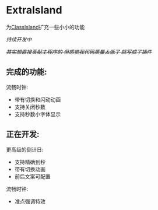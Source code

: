 # ExtraIsland

为[ClassIsland](https://classisland.tech/)扩充一些小小的功能

*持续开发中*

_~~其实想直接贡献主程序的 但感觉我代码质量太低了 就写成了插件~~_

## 完成的功能:
流畅时钟:
- 带有切换和闪动动画
- 支持关闭秒数
- 支持秒数小字体显示
## 正在开发:
更高级的倒计日:
- 支持精确到秒
- 带有切换动画
- 前后文案可配置

流畅时钟:
- 准点强调特效
